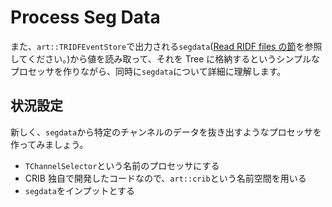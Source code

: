 # Process Seg Data

また、`art::TRIDFEventStore`で出力される`segdata`([Read RIDF files の節](../preparation/ridf.md)を参照してください。)から値を読み取って、それを Tree に格納するというシンプルなプロセッサを作りながら、同時に`segdata`について詳細に理解します。

## 状況設定

新しく、`segdata`から特定のチャンネルのデータを抜き出すようなプロセッサを作ってみましょう。

- `TChannelSelector`という名前のプロセッサにする
- CRIB 独自で開発したコードなので、`art::crib`という名前空間を用いる
- `segdata`をインプットとする
